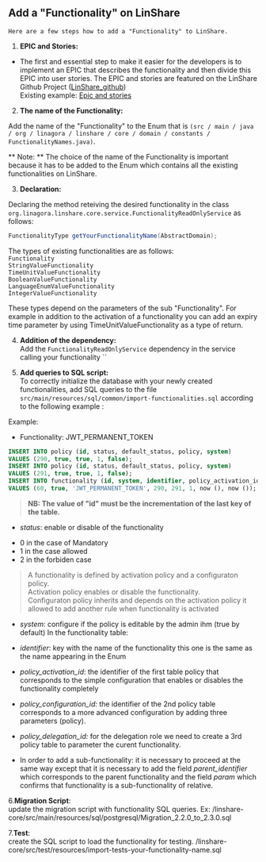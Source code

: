 ## Add a "Functionality" on LinShare

    Here are a few steps how to add a "Functionality" to LinShare.

1. **EPIC and Stories:**

 - The first and essential step to make it easier for the developers is to implement an EPIC that describes the functionality and then divide this EPIC into user stories.
The EPIC and stories are featured on the LinShare Github Project ([LinShare_github](https://ci.linagora.com/linagora/lgs/linshare/products/linshare-github/issues))  
Existing example: [Epic and stories](https://ci.linagora.com/linagora/lgs/linshare/products/linshare-github/issues/58)  


2. **The name of the Functionality:**

Add the name of the "Functionality" to the Enum that is `(src / main / java / org / linagora / linshare / core / domain / constants / FunctionalityNames.java)`.

** Note: ** The choice of the name of the Functionality is important because it has to be added to the Enum which contains all the existing functionalities on LinShare.

3. **Declaration:**

 Declaring the method reteiving the desired functionality in the class `org.linagora.linshare.core.service.FunctionalityReadOnlyService`
as follows:
```java
FunctionalityType getYourFunctionalityName(AbstractDomain);
```
The types of existing functionalities are as follows:  
`Functionality`  
`StringValueFunctionality`  
`TimeUnitValueFunctionality`  
`BooleanValueFunctionality`  
`LanguageEnumValueFunctionality`  
`IntegerValueFunctionality`

These types depend on the parameters of the sub "Functionality". For example in addition to the activation of a functionality you can add an expiry time parameter by using TimeUnitValueFunctionality as a type of return.

4. **Addition of the dependency:**  
Add the `FunctionalityReadOnlyService` dependency in the service calling your functionality ``

5. **Add queries to SQL script:**  
To correctly initialize the database with your newly created functionalities, add SQL queries to the file `src/main/resources/sql/common/import-functionalities.sql` according to the following example :

Example:  
- Functionality: JWT_PERMANENT_TOKEN
```SQL
INSERT INTO policy (id, status, default_status, policy, system)
VALUES (290, true, true, 1, false);
INSERT INTO policy (id, status, default_status, policy, system)
VALUES (291, true, true, 1, false);
INSERT INTO functionality (id, system, identifier, policy_activation_id, policy_configuration_id, domain_id, creation_date, date_range)
VALUES (60, true, 'JWT_PERMANENT_TOKEN', 290, 291, 1, now (), now ());
```

> **NB: The value of "id" must be the incrementation of the last key of the table.**

- *status*: enable or disable of the functionality
*  0 in the case of Mandatory
*  1 in the case allowed
*  2 in the forbiden case

> A functionality is defined by  activation policy and a configuraton policy.  
> Activation policy enables or disable the functionality.  
> Configuraton policy inherits and depends on the activation policy it allowed to
add another rule when functionality is activated

- *system*: configure if the policy is editable by the admin ihm (true by default)
In the functionality table:
- *identifier*: key with the name of the functionality this one is the same as the name appearing in the Enum
- *policy_activation_id*: the identifier of the first table policy that corresponds to the simple configuration that enables or disables the functionality completely
- *policy_configuration_id:* the identifier of the 2nd policy table corresponds to a more advanced configuration by adding three parameters (policy).
- *policy_delegation_id:* for the delegation role we need to create a 3rd policy table  to parameter the  curent functionality.

- In order to add a sub-functionality: it is necessary to proceed at the same way except that it is necessary to add the field *parent_identifier* which corresponds to the parent functionality and the field *param* which confirms that functionality is a sub-functionality of relative.  

6.**Migration Script**:  
update the migration script with functionality SQL queries.
Ex: /linshare-core/src/main/resources/sql/postgresql/Migration_2.2.0_to_2.3.0.sql

7.**Test**:  
create the SQL script to load the functionality for testing.
/linshare-core/src/test/resources/import-tests-your-functionality-name.sql
